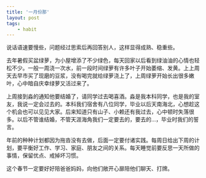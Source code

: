 ```yaml
---
title: '一月份那'
layout: post
tags:
    - habit
---
```


说话语速要慢些，问题经过思索后再回答别人，这样显得成熟、稳重些。

去年暑假买盆绿萝，为小屋增添了不少绿色，每天回家以后看到绿油油的心情也轻松不少。一般一周浇一次水，前一段时间绿萝有许多叶子开始萎缩、发黄。上上周天去早市买了现磨的豆浆，没有喝完就给绿萝浇上了，上周绿萝开始长出很多嫩叶，心中暗自庆幸绿萝又活过来了。

上周接到淼的通知他要结婚了，请同学过去喝喜酒。淼是我本科同学，也是我的室友，我说一定会过去的。本科我们宿舍有八位同学，毕业以后天南海北，心想趁这个机会也可以见见大家。后来知道只有山子、小赖还有我过去，心中顿时失落很多。以后不管谁结婚，不管天涯海角我们一定要去的，要去的...，毕业时我们的誓言。

年前的种种计划都因为拖沓没有去做，后面一定要付诸实践。每周日给出下周的计划，要平衡好工作、学习、家庭、朋友之间的关系。每天睡觉前要反思一天所做的事情，保留优点、戒掉坏习惯。

这个春节一定要好好陪爸爸妈妈，向他们敞开心扉陪他们聊天、打牌。




